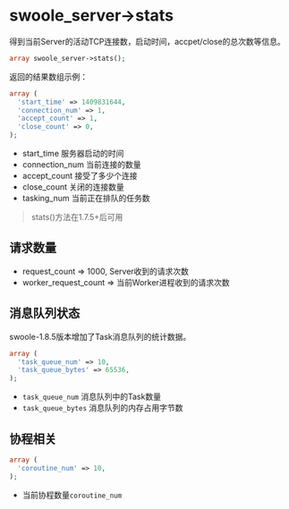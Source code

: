 # swoole_server->stats

得到当前Server的活动TCP连接数，启动时间，accpet/close的总次数等信息。

```php
array swoole_server->stats();
```

返回的结果数组示例：
```php
array (
  'start_time' => 1409831644,
  'connection_num' => 1,
  'accept_count' => 1,
  'close_count' => 0,
);
```

* start_time 服务器启动的时间
* connection_num 当前连接的数量
* accept_count 接受了多少个连接
* close_count 关闭的连接数量
* tasking_num 当前正在排队的任务数

> stats()方法在1.7.5+后可用 

请求数量
----
* request_count => 1000, Server收到的请求次数
* worker_request_count => 当前Worker进程收到的请求次数

消息队列状态
----
swoole-1.8.5版本增加了Task消息队列的统计数据。

```php
array (
  'task_queue_num' => 10,
  'task_queue_bytes' => 65536,
);
```

* `task_queue_num` 消息队列中的Task数量
* `task_queue_bytes` 消息队列的内存占用字节数

协程相关
----
```php
array (
  'coroutine_num' => 10,
);
```
* 当前协程数量`coroutine_num`

